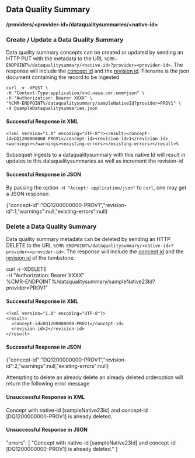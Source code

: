 ## <a name="dataqualitysummary"></a> Data Quality Summary

#### <a name="provider-info-dataqualitysummary"></a> /providers/&lt;provider-id&gt;/dataqualitysummaries/&lt;native-id&gt;

### <a name="create-update-dataqualitysummary"></a> Create / Update a Data Quality Summary

Data quality summary concepts can be created or updated by sending an HTTP PUT with the metadata to the URL `%CMR-ENDPOINT%/dataqualitysummary/<native-id>?provider=<provider-id>`. The response will include the [concept id](#concept-id) and the [revision id](#revision-id). Filename is the json document containing the record to be ingested

```
curl -v -XPOST \
-H "Content-Type:application/vnd.nasa.cmr.umm+json" \
-H "Authorization: Bearer XXXX" \
"%CMR-ENDPOINT%/dataqualitysummary/sampleNativeId?provider=PROV1" \
-d @sampleDataqualitysummaries.json
```

#### Successful Response in XML
```
<?xml version="1.0" encoding="UTF-8"?><result><concept-id>DQ1200000000-PROV1</concept-id><revision-id>1</revision-id><warnings></warnings><existing-errors></existing-errors></result>%
```
Subsequet ingests to a dataqualitysummary with this native Id will result in updates to this dataqualitysummaries as well as increment the revision-id
#### Successful Response in JSON

By passing the option `-H "Accept: application/json"` to `curl`, one may
get a JSON response:

  {"concept-id":"DQ1200000000-PROV1","revision-id":1,"warnings":null,"existing-errors":null}

### <a name="delete-dataqualitysummary"></a> Delete a Data Quality Summary

Data quality summary metadata can be deleted by sending an HTTP DELETE to the URL `%CMR-ENDPOINT%/dataqualitysummary/<native-id>?provider=<provider-id>`. The response will include the [concept id](#concept-id) and the [revision id](#revision-id) of the tombstone.


  curl -i -XDELETE \
    -H "Authorization: Bearer XXXX" \
    %CMR-ENDPOINT%/dataqualitysummary/sampleNative23Id?provider=PROV1"

#### Successful Response in XML

```
<?xml version="1.0" encoding="UTF-8"?>
<result>
  <concept-id>DQ1200000000-PROV1</concept-id>
  <revision-id>2</revision-id>
</result>
```
#### Successful Response in JSON

  {"concept-id":"DQ1200000000-PROV1","revision-id":2,"warnings":null,"existing-errors":null}

Attempting to delete an already delete an already deleted orderoption will return
the following error message
#### Unsuccessful Response in XML

<?xml version="1.0" encoding="UTF-8"?>
<errors>
    <error>Concept with native-id [sampleNative23Id] and concept-id [DQ1200000000-PROV1] is already deleted.</error>
</errors>

#### Unsuccessful Response in JSON

"errors": [
        "Concept with native-id [sampleNative23Id] and concept-id [DQ1200000000-PROV1] is already deleted."
    ]
